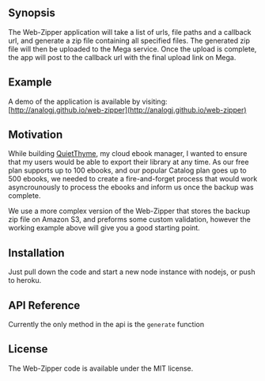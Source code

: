 ## Synopsis

The Web-Zipper application will take a list of urls, file paths and a callback url, and generate a zip file containing all specified files. The generated zip file will then be uploaded to the Mega service. Once the upload is complete, the app will post to the callback url with the final upload link on Mega. 

## Example

A demo of the application is available by visiting:
[http://analogj.github.io/web-zipper](http://analogj.github.io/web-zipper)

## Motivation
While building [QuietThyme](http://www.quietthyme.com), my cloud ebook manager, I wanted to ensure that my users would be able to export their library at any time. As our free plan supports up to 100 ebooks, and our popular Catalog plan goes up to 500 ebooks, we needed to create a fire-and-forget process that would work asyncrounously to process the ebooks and inform us once the backup was complete. 

We use a more complex version of the Web-Zipper that stores the backup zip file on Amazon S3, and preforms some custom validation, however the working example above will give you a good starting point.

## Installation

Just pull down the code and start a new node instance with nodejs, or push to heroku. 

## API Reference

Currently the only method in the api is the <code>generate</code> function


## License

The Web-Zipper code is available under the MIT license. 
